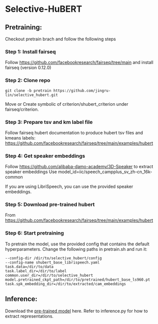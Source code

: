# Selective-HuBERT

## Pretraining:
Checkout pretrain brach and follow the following steps

### Step 1: Install fairseq
Follow https://github.com/facebookresearch/fairseq/tree/main and install fairseq (version 0.12.0)

### Step 2: Clone repo
```
git clone -b pretrain https://github.com/jingru-lin/selective_hubert.git
```
Move or Create symbolic of criterion/shubert_criterion under fairseq/criterion. 

### Step 3: Prepare tsv and km label file
Follow fairseq hubert documentation to produce hubert tsv files and kmeans labels: https://github.com/facebookresearch/fairseq/tree/main/examples/hubert

### Step 4: Get speaker embeddings
Follow https://github.com/alibaba-damo-academy/3D-Speaker to extract speaker embeddings
Use model_id=iic/speech_campplus_sv_zh-cn_16k-common

If you are using LibriSpeech, you can use the provided speaker embeddings.

### Step 5: Download pre-trained hubert
From https://github.com/facebookresearch/fairseq/tree/main/examples/hubert

### Step 6: Start pretraining
To pretrain the model, use the provided config that contains the default hyperparameters.
Change the following paths in pretrain.sh and run it:
```
--config-dir /dir/to/selective_hubert/config
--config-name shubert_base_librispeech.yaml
task.data=/dir/to/data
task.label_dir=/dir/to/label
common.user_dir=/dir/to/selective_hubert
model.pretrained_ckpt_path=/dir/to/pretrained/hubert_base_ls960.pt
task.spk_embedding_dir=/dir/to/extracted/cam_embeddings
```

## Inference:
Download the [pre-trained model](https://drive.google.com/file/d/1YvxyXkt2JrQRmMkOF6IY_mJqnzYoNQV9/view?usp=drive_link) here.
Refer to inference.py for how to extract representations. 